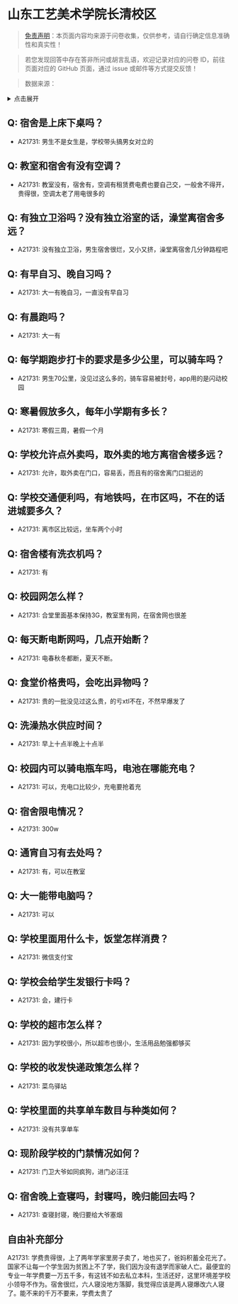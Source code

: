 # 山东工艺美术学院长清校区

> [免责声明](https://colleges.chat/#_3)：本页面内容均来源于问卷收集，仅供参考，请自行确定信息准确性和真实性！

> 若您发现回答中存在答非所问或胡言乱语，欢迎记录对应的问卷 ID，前往页面对应的 GitHub 页面，通过 issue 或邮件等方式提交反馈！

> 数据来源：

<details><summary>点击展开</summary>
<ul>
<li>A21731: 匿名 (2024 年 04 月)</li>
</ul>
</details>

## Q: 宿舍是上床下桌吗？

- A21731: 男生不是女生是，学校带头搞男女对立的

## Q: 教室和宿舍有没有空调？

- A21731: 教室没有，宿舍有，空调有租赁费电费也要自己交，一般舍不得开，贵得很，空调太老了用电很多的

## Q: 有独立卫浴吗？没有独立浴室的话，澡堂离宿舍多远？

- A21731: 没有独立卫浴，男生宿舍很烂，又小又挤，澡堂离宿舍几分钟路程吧

## Q: 有早自习、晚自习吗？

- A21731: 大一有晚自习，一直没有早自习

## Q: 有晨跑吗？

- A21731: 大一有

## Q: 每学期跑步打卡的要求是多少公里，可以骑车吗？

- A21731: 男生70公里，没见过这么多的，骑车容易被封号，app用的是闪动校园

## Q: 寒暑假放多久，每年小学期有多长？

- A21731: 寒假三周，暑假一个月

## Q: 学校允许点外卖吗，取外卖的地方离宿舍楼多远？

- A21731: 允许，取外卖在门口，容易丢，而且有的宿舍离门口挺远的

## Q: 学校交通便利吗，有地铁吗，在市区吗，不在的话进城要多久？

- A21731: 离市区比较远，坐车两个小时

## Q: 宿舍楼有洗衣机吗？

- A21731: 有

## Q: 校园网怎么样？

- A21731: 合堂里面基本保持3G，教室里有网，在宿舍网也很差

## Q: 每天断电断网吗，几点开始断？

- A21731: 电春秋冬都断，夏天不断。

## Q: 食堂价格贵吗，会吃出异物吗？

- A21731: 贵的一批没见过这么贵，的亏xtl不在，不然早爆发了

## Q: 洗澡热水供应时间？

- A21731: 早上十点半晚上十点半

## Q: 校园内可以骑电瓶车吗，电池在哪能充电？

- A21731: 可以，充电口比较少，充电要抢着充

## Q: 宿舍限电情况？

- A21731: 300w

## Q: 通宵自习有去处吗？

- A21731: 有，可以在教室

## Q: 大一能带电脑吗？

- A21731: 可以

## Q: 学校里面用什么卡，饭堂怎样消费？

- A21731: 微信支付宝

## Q: 学校会给学生发银行卡吗？

- A21731: 会，建行卡

## Q: 学校的超市怎么样？

- A21731: 因为学校很小，所以超市也很小，生活用品勉强都够买

## Q: 学校的收发快递政策怎么样？

- A21731: 菜鸟驿站

## Q: 学校里面的共享单车数目与种类如何？

- A21731: 没有共享单车

## Q: 现阶段学校的门禁情况如何？

- A21731: 门卫大爷如同疯狗，进门必汪汪

## Q: 宿舍晚上查寝吗，封寝吗，晚归能回去吗？

- A21731: 查寝封寝，晚归要给大爷塞烟

## 自由补充部分

A21731: 学费贵得很，上了两年学家里房子卖了，地也买了，爸妈积蓄全花光了。国家不让每一个学生因为贫困上不了学，我们因为没有退学而家破人亡。最便宜的专业一年学费要一万五千多，有这钱不如去私立本科，生活还好，这里环境差学校小领导不作为。宿舍很烂，六人寝没地方落脚，我觉得应该是两人寝爆改六人寝了。能不来的千万不要来，学费太贵了